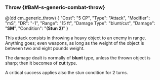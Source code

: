 ### Throw {#BaM-s-generic-combat-throw}

@(dd cm_generic_throw)
{
	"Cost": "5 CP",
	"Type": "Attack",
	"Modifier": "mS",
	"DR": "-1",
	"Range": "15 ft",
	"Damage Type": "blunt/cut",
	"Damage": "__SM__",
	"Condition": "__(Stun 2)__"
}

This attack consists in throwing a heavy object to an enemy in range.
Anything goes; even weapons, as long as the weight of the object is
between two and eight pounds weight.

The damage dealt is normally of __blunt__ type, unless the thrown object
is sharp; then it becomes of __cut__ type.

A critical success applies also the stun condition for 2 turns.
